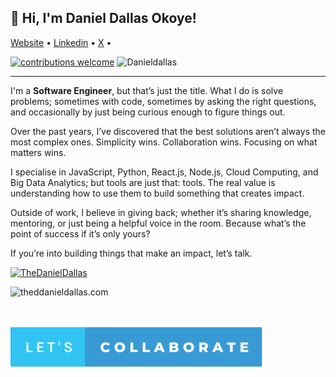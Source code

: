 ## 👋 Hi, I'm Daniel Dallas Okoye!</h3>

<p align="">
    <a href="https://thedanieldallas.com/" target="_blank">Website</a> • 
    <a href="https://www.linkedin.com/in/danieldallasokoye" target="_blank">Linkedin</a> • 
    <a href="https://x.com/thedanieldallas" target="_blank">X</a> • 
</p>

[![contributions welcome](https://img.shields.io/badge/contributions-welcome-brightgreen.svg?style=flat)](https://github.com/DanielDallas) <img src="https://komarev.com/ghpvc/?username=danieldallas&label=Profile%20connections&color=0e75b6&style=flat" alt="Danieldallas" />

---

I'm a **Software Engineer**, but that’s just the title. What I do is solve problems; sometimes with code, sometimes by asking the right questions, and occasionally by just being curious enough to figure things out.

Over the past years, I’ve discovered that the best solutions aren’t always the most complex ones. Simplicity wins. Collaboration wins. Focusing on what matters wins.

I specialise in JavaScript, Python, React.js, Node.js, Cloud Computing, and Big Data Analytics; but tools are just that: tools. The real value is understanding how to use them to build something that creates impact.

Outside of work, I believe in giving back; whether it’s sharing knowledge, mentoring, or just being a helpful voice in the room. Because what’s the point of success if it’s only yours?

If you’re into building things that make an impact, let’s talk.

<p align="left"> <a href="https://www.linkedin.com/in/danieldallasokoye/" target="blank"><img src="https://img.shields.io/twitter/follow/TheDanielDallas?logo=twitter&style=for-the-badge" alt="TheDanielDallas" /></a> </p>

<p><img align="left" src="https://github-readme-stats.vercel.app/api/top-langs?username=danieldallas&show_icons=true&locale=en&layout=compact&langs_count=10" alt="theddanieldallas.com" /></p>

<br /><br /><br />

<a href="https://www.linkedin.com/in/danieldallasokoye" target="_blank"><img src ="./images/lets-collaborate.svg" alt="Built with Love" width="80%" title='Github - Daniel Dallas'/></a>
